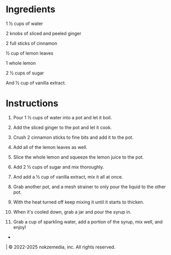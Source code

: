 # Ingredients
1 ½ cups of water

2 knobs of sliced and peeled ginger

2 full sticks of cinnamon

½ cup of lemon leaves

1 whole lemon

2 ½ cups of sugar

And ½ cup of vanilla extract.

# Instructions
1. Pour 1 ½ cups of water into a pot and let it boil.

2. Add the sliced ginger to the pot and let it cook.

3. Crush 2 cinnamon sticks to fine bits and add it to the pot.

4. Add all of the lemon leaves as well.

5. Slice the whole lemon and squeeze the lemon juice to the pot.

6. Add 2 ½ cups of sugar and mix thoroughly.

7. And add a ½ cup of vanilla extract, mix it all at once.

8. Grab another pot, and a mesh strainer to only pour the liquid to the other pot.

9. With the heat turned off keep mixing it until it starts to thicken.

10. When it's cooled down, grab a jar and pour the syrup in.

11. Grab a cup of sparkling water, add a portion of the syrup, mix well, and enjoy!
-
|
© 2022-2025 nokzemedia, inc. All rights reserved.
